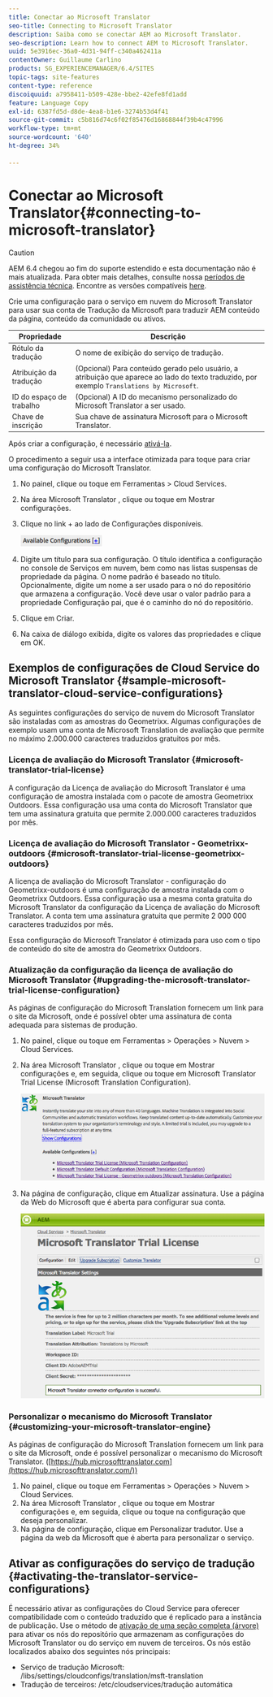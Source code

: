 ```yaml
---
title: Conectar ao Microsoft Translator
seo-title: Connecting to Microsoft Translator
description: Saiba como se conectar AEM ao Microsoft Translator.
seo-description: Learn how to connect AEM to Microsoft Translator.
uuid: 5e3916ec-36a0-4d31-94ff-c340a462411a
contentOwner: Guillaume Carlino
products: SG_EXPERIENCEMANAGER/6.4/SITES
topic-tags: site-features
content-type: reference
discoiquuid: a7958411-b509-428e-bbe2-42efe8fd1add
feature: Language Copy
exl-id: 6387fd5d-d8de-4ea8-b1e6-3274b53d4f41
source-git-commit: c5b816d74c6f02f85476d16868844f39b4c47996
workflow-type: tm+mt
source-wordcount: '640'
ht-degree: 34%

---
```


# Conectar ao Microsoft Translator{#connecting-to-microsoft-translator}

>[!CAUTION]
>
>AEM 6.4 chegou ao fim do suporte estendido e esta documentação não é mais atualizada. Para obter mais detalhes, consulte nossa [períodos de assistência técnica](https://helpx.adobe.com/br/support/programs/eol-matrix.html). Encontre as versões compatíveis [here](https://experienceleague.adobe.com/docs/).

Crie uma configuração para o serviço em nuvem do Microsoft Translator para usar sua conta de Tradução da Microsoft para traduzir AEM conteúdo da página, conteúdo da comunidade ou ativos.

| Propriedade | Descrição |
|---|---|
| Rótulo da tradução | O nome de exibição do serviço de tradução. |
| Atribuição da tradução | (Opcional) Para conteúdo gerado pelo usuário, a atribuição que aparece ao lado do texto traduzido, por exemplo `Translations by Microsoft`. |
| ID do espaço de trabalho | (Opcional) A ID do mecanismo personalizado do Microsoft Translator a ser usado. |
| Chave de inscrição | Sua chave de assinatura Microsoft para o Microsoft Translator. |

Após criar a configuração, é necessário [ativá-la](/help/sites-administering/tc-msconf.md#activating-the-translator-service-configurations).

O procedimento a seguir usa a interface otimizada para toque para criar uma configuração do Microsoft Translator.

1. No painel, clique ou toque em Ferramentas > Cloud Services.
1. Na área Microsoft Translator , clique ou toque em Mostrar configurações.
1. Clique no link + ao lado de Configurações disponíveis.

   ![chlimage_1-382](assets/chlimage_1-382.png)

1. Digite um título para sua configuração. O título identifica a configuração no console de Serviços em nuvem, bem como nas listas suspensas de propriedade da página. O nome padrão é baseado no título. Opcionalmente, digite um nome a ser usado para o nó do repositório que armazena a configuração. Você deve usar o valor padrão para a propriedade Configuração pai, que é o caminho do nó do repositório.
1. Clique em Criar.
1. Na caixa de diálogo exibida, digite os valores das propriedades e clique em OK.

## Exemplos de configurações de Cloud Service do Microsoft Translator {#sample-microsoft-translator-cloud-service-configurations}

As seguintes configurações do serviço de nuvem do Microsoft Translator são instaladas com as amostras do Geometrixx. Algumas configurações de exemplo usam uma conta de Microsoft Translation de avaliação que permite no máximo 2.000.000 caracteres traduzidos gratuitos por mês.

### Licença de avaliação do Microsoft Translator {#microsoft-translator-trial-license}

A configuração da Licença de avaliação do Microsoft Translator é uma configuração de amostra instalada com o pacote de amostra Geometrixx Outdoors. Essa configuração usa uma conta do Microsoft Translator que tem uma assinatura gratuita que permite 2.000.000 caracteres traduzidos por mês.

### Licença de avaliação do Microsoft Translator - Geometrixx-outdoors {#microsoft-translator-trial-license-geometrixx-outdoors}

A licença de avaliação do Microsoft Translator - configuração do Geometrixx-outdoors é uma configuração de amostra instalada com o Geometrixx Outdoors. Essa configuração usa a mesma conta gratuita do Microsoft Translator da configuração da Licença de avaliação do Microsoft Translator. A conta tem uma assinatura gratuita que permite 2 000 000 caracteres traduzidos por mês.

Essa configuração do Microsoft Translator é otimizada para uso com o tipo de conteúdo do site de amostra do Geometrixx Outdoors.

### Atualização da configuração da licença de avaliação do Microsoft Translator {#upgrading-the-microsoft-translator-trial-license-configuration}

As páginas de configuração do Microsoft Translation fornecem um link para o site da Microsoft, onde é possível obter uma assinatura de conta adequada para sistemas de produção.

1. No painel, clique ou toque em Ferramentas > Operações > Nuvem > Cloud Services.
1. Na área Microsoft Translator , clique ou toque em Mostrar configurações e, em seguida, clique ou toque em Microsoft Translator Trial License (Microsoft Translation Configuration).

   ![chlimage_1-383](assets/chlimage_1-383.png)

1. Na página de configuração, clique em Atualizar assinatura. Use a página da Web do Microsoft que é aberta para configurar sua conta.

   ![chlimage_1-384](assets/chlimage_1-384.png)

### Personalizar o mecanismo do Microsoft Translator {#customizing-your-microsoft-translator-engine}

As páginas de configuração do Microsoft Translation fornecem um link para o site da Microsoft, onde é possível personalizar o mecanismo do Microsoft Translator. ([https://hub.microsofttranslator.com](https://hub.microsofttranslator.com/))

1. No painel, clique ou toque em Ferramentas > Operações > Nuvem > Cloud Services.
1. Na área Microsoft Translator , clique ou toque em Mostrar configurações e, em seguida, clique ou toque na configuração que deseja personalizar.
1. Na página de configuração, clique em Personalizar tradutor. Use a página da web da Microsoft que é aberta para personalizar o serviço.

## Ativar as configurações do serviço de tradução {#activating-the-translator-service-configurations}

É necessário ativar as configurações do Cloud Service para oferecer compatibilidade com o conteúdo traduzido que é replicado para a instância de publicação. Use o método de [ativação de uma seção completa (árvore)](/help/sites-authoring/publishing-pages.md#publishing-and-unpublishing-a-tree) para ativar os nós do repositório que armazenam as configurações do Microsoft Translator ou do serviço em nuvem de terceiros. Os nós estão localizados abaixo dos seguintes nós principais:

* Serviço de tradução Microsoft: /libs/settings/cloudconfigs/translation/msft-translation
* Tradução de terceiros: /etc/cloudservices/tradução automática
